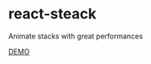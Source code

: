 # react-steack

Animate stacks with great performances

[DEMO](https://meriadec.github.io/react-steack/)
